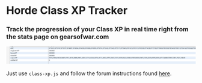 # Horde Class XP Tracker

### Track the progression of your Class XP in real time right from the stats page on gearsofwar.com

![demo](https://github.com/TheanosLearning/HordeClassXpTracker/raw/master/images/class-xp-localstorage.png)

Just use ```class-xp.js``` and follow the forum instructions found [here](https://gearsofwar.com/en-us/forums/e9b54fc61eb74ad783d533ca502b0132/threads/track-your-horde-mode-class-xp/890f4b7e-4f70-4c7b-a2b4-b2c3cb14b92d/posts).